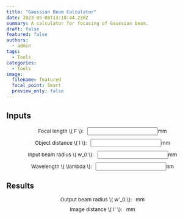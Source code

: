 ```yaml
---
title: "Gaussian Beam Calculator"
date: 2023-05-08T13:18:44.238Z
summary: A calculator for focusing of Gaussian beam. 
draft: false
featured: false
authors:
  - admin
tags:
  - Tools
categories:
  - Tools
image:
  filename: featured
  focal_point: Smart
  preview_only: false
---
```

<!DOCTYPE html>
<html lang="en">
<head>
    <meta charset="UTF-8">
    <meta name="viewport" content="width=device-width, initial-scale=1.0">
    <title>Gaussian Beam Calculator</title>
    <script id="MathJax-script" async src="https://cdn.jsdelivr.net/npm/mathjax@3/es5/tex-mml-chtml.js"></script>
    <style>
        .input-group {
            display: flex;
            align-items: center;
            justify-content: center;
            margin-bottom: 10px;
            font-size: 10pt;
        }
        .input-group label {
            margin-right: 10px;
            font-size: 10pt;
        }
        #result {
            margin-top: 20px;
            font-size: 10pt;
        }
    </style>
</head>
<body>
    <div id="input">
        <h2>Inputs</h2>
        <div class="input-container">
            <div class="input-group">
                <label for="F">Focal length \( F \):</label>
                <input type="number" id="F" step="any" required> <span>mm</span>
            </div>
            <div class="input-group">
                <label for="l">Object distance \( l \):</label>
                <input type="number" id="l" step="any" required> <span>mm</span>
            </div>
            <div class="input-group">
                <label for="w0">Input beam radius \( w_0 \):</label>
                <input type="number" id="w0" step="any" required> <span>mm</span>
            </div>
            <div class="input-group">
                <label for="lambda">Wavelength \( \lambda \):</label>
                <input type="number" id="lambda" step="any" required> <span>nm</span>
            </div>
        </div>
    </div>
    <div id="result">
        <h2>Results</h2>
        <div class="input-container">
            <div class="input-group">
                <label for="w0_prime">Output beam radius \( w'_0 \):</label>
                <span id="w0_prime"></span> mm
            </div>
            <div class="input-group">
                <label for="l_prime">Image distance \( l' \):</label>
                <span id="l_prime"></span> mm
            </div>
        </div>
    </div>
    <script>
        // 获取输入框元素
        var FInput = document.getElementById('F');
        var lInput = document.getElementById('l');
        var w0Input = document.getElementById('w0');
        var lambdaInput = document.getElementById('lambda');
        // 获取结果显示区域元素
        var w0PrimeSpan = document.getElementById('w0_prime');
        var lPrimeSpan = document.getElementById('l_prime');
        // 添加输入框的input事件监听器
        [FInput, lInput, w0Input, lambdaInput].forEach(function(input) {
            input.addEventListener('input', function() {
                calculate();
            });
        });
        function calculate() {
            var F = parseFloat(FInput.value) / 1000; // 转换为米
            var l = parseFloat(lInput.value) / 1000; // 转换为米
            var w0 = parseFloat(w0Input.value) / 1000; // 转换为米
            var lambda = parseFloat(lambdaInput.value) / 1e9; // 转换为米
            var l_prime = F + ((l - F) * Math.pow(F, 2)) / ((l - F) ** 2 + ((Math.PI * Math.pow(w0, 2)) / lambda) ** 2);
            var w0_prime_squared = (Math.pow(F, 2) * Math.pow(w0, 2)) / ((l - F) ** 2 + ((Math.PI * Math.pow(w0, 2)) / lambda) ** 2);
            var w0_prime = Math.sqrt(w0_prime_squared) * 1000; // 转换为毫米
            // 更新结果显示
            w0PrimeSpan.textContent = w0_prime.toFixed(5);
            lPrimeSpan.textContent = (l_prime * 1000).toFixed(5);
        }
    </script>
</body>
</html>

